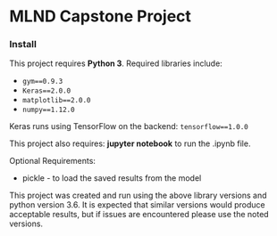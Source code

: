 # MLND Capstone Project

### Install

This project requires **Python 3**.
Required libraries include: 
* `gym==0.9.3`
* `Keras==2.0.0`
* `matplotlib==2.0.0`
* `numpy==1.12.0`

Keras runs using TensorFlow on the backend: `tensorflow==1.0.0`

This project also requires:
**jupyter notebook** to run the .ipynb file.

Optional Requirements:
* pickle - to load the saved results from the model

This project was created and run using the above library versions and python version 3.6. It is expected that similar versions would produce acceptable results, but if issues are encountered please use the noted versions. 


